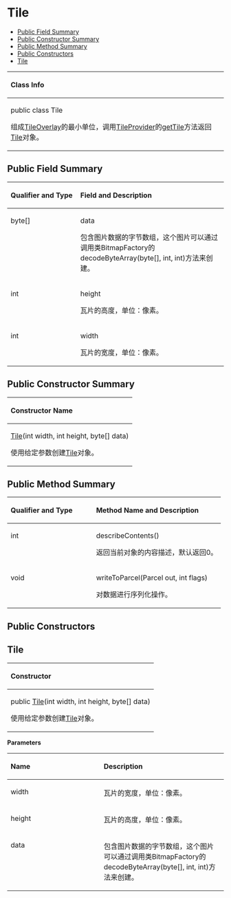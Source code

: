 # Tile<a name="ZH-CN_TOPIC_0000001145941043"></a>

-   [Public Field Summary](#section107794408208)
-   [Public Constructor Summary](#section149241752192016)
-   [Public Method Summary](#section4648166112114)
-   [Public Constructors](#section042681119126)
-   [Tile](#section147561345184912)


<a name="table22666mcpsimp"></a>
<table><thead align="left"><tr id="row22670mcpsimp"><th class="cellrowborder" valign="top" width="100%" id="mcps1.1.2.1.1"><p id="p22672mcpsimp"><a name="p22672mcpsimp"></a><a name="p22672mcpsimp"></a>Class Info</p>
</th>
</tr>
</thead>
<tbody><tr id="row22673mcpsimp"><td class="cellrowborder" valign="top" width="100%" headers="mcps1.1.2.1.1 "><p id="p142272720449"><a name="p142272720449"></a><a name="p142272720449"></a>public class Tile</p>
<p id="p22675mcpsimp"><a name="p22675mcpsimp"></a><a name="p22675mcpsimp"></a>组成<a href="tileoverlay.md">TileOverlay</a>的最小单位，调用<a href="tileprovider.md">TileProvider</a>的<a href="tileprovider.md#section44133551418">getTile</a>方法返回<a href="tile.md">Tile</a>对象。</p>
</td>
</tr>
</tbody>
</table>

## Public Field Summary<a name="section107794408208"></a>

<a name="table51207528357"></a>
<table><thead align="left"><tr id="row6121185283516"><th class="cellrowborder" valign="top" width="32.21%" id="mcps1.1.3.1.1"><p id="p1528164471414"><a name="p1528164471414"></a><a name="p1528164471414"></a>Qualifier and Type</p>
</th>
<th class="cellrowborder" valign="top" width="67.78999999999999%" id="mcps1.1.3.1.2"><p id="p1554614158108"><a name="p1554614158108"></a><a name="p1554614158108"></a>Field and Description</p>
</th>
</tr>
</thead>
<tbody><tr id="row2012119527357"><td class="cellrowborder" valign="top" width="32.21%" headers="mcps1.1.3.1.1 "><p id="p5688125314712"><a name="p5688125314712"></a><a name="p5688125314712"></a>byte[]</p>
</td>
<td class="cellrowborder" valign="top" width="67.78999999999999%" headers="mcps1.1.3.1.2 "><p id="p104318562711"><a name="p104318562711"></a><a name="p104318562711"></a>data</p>
<p id="p717374811714"><a name="p717374811714"></a><a name="p717374811714"></a>包含图片数据的字节数组，这个图片可以通过调用类BitmapFactory的decodeByteArray(byte[], int, int)方法来创建。</p>
</td>
</tr>
<tr id="row8965818847"><td class="cellrowborder" valign="top" width="32.21%" headers="mcps1.1.3.1.1 "><p id="p136889531076"><a name="p136889531076"></a><a name="p136889531076"></a>int</p>
</td>
<td class="cellrowborder" valign="top" width="67.78999999999999%" headers="mcps1.1.3.1.2 "><p id="p6268591778"><a name="p6268591778"></a><a name="p6268591778"></a>height</p>
<p id="p151732485712"><a name="p151732485712"></a><a name="p151732485712"></a>瓦片的高度，单位：像素。</p>
</td>
</tr>
<tr id="row07121437164"><td class="cellrowborder" valign="top" width="32.21%" headers="mcps1.1.3.1.1 "><p id="p7688105310711"><a name="p7688105310711"></a><a name="p7688105310711"></a>int</p>
</td>
<td class="cellrowborder" valign="top" width="67.78999999999999%" headers="mcps1.1.3.1.2 "><p id="p9686151787"><a name="p9686151787"></a><a name="p9686151787"></a>width</p>
<p id="p191735481775"><a name="p191735481775"></a><a name="p191735481775"></a>瓦片的宽度，单位：像素。</p>
</td>
</tr>
</tbody>
</table>

## Public Constructor Summary<a name="section149241752192016"></a>

<a name="table22712mcpsimp"></a>
<table><thead align="left"><tr id="row22716mcpsimp"><th class="cellrowborder" valign="top" width="100%" id="mcps1.1.2.1.1"><p id="p145mcpsimp"><a name="p145mcpsimp"></a><a name="p145mcpsimp"></a>Constructor Name</p>
</th>
</tr>
</thead>
<tbody><tr id="row22719mcpsimp"><td class="cellrowborder" valign="top" width="100%" headers="mcps1.1.2.1.1 "><p id="p22721mcpsimp"><a name="p22721mcpsimp"></a><a name="p22721mcpsimp"></a><a href="#section147561345184912">Tile</a>(int width, int height, byte[] data)</p>
<p id="p175481651151310"><a name="p175481651151310"></a><a name="p175481651151310"></a>使用给定参数创建<a href="tile.md">Tile</a>对象。</p>
</td>
</tr>
</tbody>
</table>

## Public Method Summary<a name="section4648166112114"></a>

<a name="table22723mcpsimp"></a>
<table><thead align="left"><tr id="row22728mcpsimp"><th class="cellrowborder" valign="top" width="40%" id="mcps1.1.3.1.1"><p id="p081120285386"><a name="p081120285386"></a><a name="p081120285386"></a>Qualifier and Type</p>
</th>
<th class="cellrowborder" valign="top" width="60%" id="mcps1.1.3.1.2"><p id="p681112883813"><a name="p681112883813"></a><a name="p681112883813"></a>Method Name and Description</p>
</th>
</tr>
</thead>
<tbody><tr id="row9127105811466"><td class="cellrowborder" valign="top" width="40%" headers="mcps1.1.3.1.1 "><p id="p14897161311392"><a name="p14897161311392"></a><a name="p14897161311392"></a>int</p>
</td>
<td class="cellrowborder" valign="top" width="60%" headers="mcps1.1.3.1.2 "><p id="p1926711416459"><a name="p1926711416459"></a><a name="p1926711416459"></a>describeContents()</p>
<p id="p73411918172310"><a name="p73411918172310"></a><a name="p73411918172310"></a>返回当前对象的内容描述，默认返回0。</p>
</td>
</tr>
<tr id="row22733mcpsimp"><td class="cellrowborder" valign="top" width="40%" headers="mcps1.1.3.1.1 "><p id="p22735mcpsimp"><a name="p22735mcpsimp"></a><a name="p22735mcpsimp"></a>void</p>
</td>
<td class="cellrowborder" valign="top" width="60%" headers="mcps1.1.3.1.2 "><p id="p22737mcpsimp"><a name="p22737mcpsimp"></a><a name="p22737mcpsimp"></a>writeToParcel(Parcel out, int flags)</p>
<p id="p17304151014217"><a name="p17304151014217"></a><a name="p17304151014217"></a>对数据进行序列化操作。</p>
</td>
</tr>
</tbody>
</table>

## Public Constructors<a name="section042681119126"></a>

## Tile<a name="section147561345184912"></a>

<a name="table227mcpsimp"></a>
<table><thead align="left"><tr id="row231mcpsimp"><th class="cellrowborder" valign="top" width="100%" id="mcps1.1.2.1.1"><p id="p233mcpsimp"><a name="p233mcpsimp"></a><a name="p233mcpsimp"></a>Constructor</p>
</th>
</tr>
</thead>
<tbody><tr id="row235mcpsimp"><td class="cellrowborder" valign="top" width="100%" headers="mcps1.1.2.1.1 "><p id="p18724346195710"><a name="p18724346195710"></a><a name="p18724346195710"></a>public <a href="tile.md">Tile</a>(int width, int height, byte[] data)</p>
<p id="p127243462579"><a name="p127243462579"></a><a name="p127243462579"></a>使用给定参数创建<a href="tile.md">Tile</a>对象。</p>
</td>
</tr>
</tbody>
</table>

**Parameters**

<a name="table243mcpsimp"></a>
<table><thead align="left"><tr id="row248mcpsimp"><th class="cellrowborder" valign="top" width="43%" id="mcps1.1.3.1.1"><p id="p250mcpsimp"><a name="p250mcpsimp"></a><a name="p250mcpsimp"></a>Name</p>
</th>
<th class="cellrowborder" valign="top" width="56.99999999999999%" id="mcps1.1.3.1.2"><p id="p253mcpsimp"><a name="p253mcpsimp"></a><a name="p253mcpsimp"></a>Description</p>
</th>
</tr>
</thead>
<tbody><tr id="row255mcpsimp"><td class="cellrowborder" valign="top" width="43%" headers="mcps1.1.3.1.1 "><p id="p6815182565014"><a name="p6815182565014"></a><a name="p6815182565014"></a>width</p>
</td>
<td class="cellrowborder" valign="top" width="56.99999999999999%" headers="mcps1.1.3.1.2 "><p id="p181418256500"><a name="p181418256500"></a><a name="p181418256500"></a>瓦片的宽度，单位：像素。</p>
</td>
</tr>
<tr id="row05001713362"><td class="cellrowborder" valign="top" width="43%" headers="mcps1.1.3.1.1 "><p id="p18813925125011"><a name="p18813925125011"></a><a name="p18813925125011"></a>height</p>
</td>
<td class="cellrowborder" valign="top" width="56.99999999999999%" headers="mcps1.1.3.1.2 "><p id="p1179492535016"><a name="p1179492535016"></a><a name="p1179492535016"></a>瓦片的高度，单位：像素。</p>
</td>
</tr>
<tr id="row145614418544"><td class="cellrowborder" valign="top" width="43%" headers="mcps1.1.3.1.1 "><p id="p1557541135414"><a name="p1557541135414"></a><a name="p1557541135414"></a>data</p>
</td>
<td class="cellrowborder" valign="top" width="56.99999999999999%" headers="mcps1.1.3.1.2 "><p id="p3571341175417"><a name="p3571341175417"></a><a name="p3571341175417"></a>包含图片数据的字节数组，这个图片可以通过调用类BitmapFactory的decodeByteArray(byte[], int, int)方法来创建。</p>
</td>
</tr>
</tbody>
</table>


